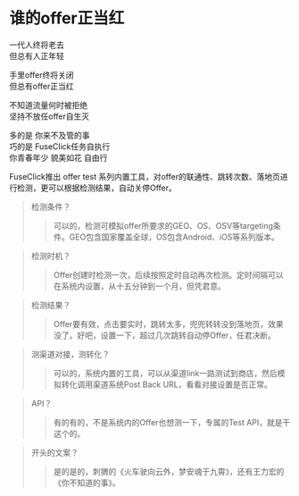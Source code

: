 # 谁的offer正当红

一代人终将老去  
但总有人正年轻  

手里offer终将关闭  
但总有offer正当红

不知道流量何时被拒绝  
坚持不放任offer自生灭

多的是 你来不及管的事  
巧的是 FuseClick任务自执行  
你青春年少 貌美如花 自由行

FuseClick推出 offer test 系列内置工具，对offer的联通性、跳转次数、落地页进行检测，更可以根据检测结果，自动关停Offer。

> 检测条件？
>> 可以的，检测可模拟offer所要求的GEO、OS、OSV等targeting条件。GEO包含国家覆盖全球，OS包含Android、iOS等系列版本。
  
> 检测时机？
>> Offer创建时检测一次，后续按照定时自动再次检测。定时间隔可以在系统内设置，从十五分钟到一个月，但凭君意。

> 检测结果？
>> Offer要有效，点击要实时，跳转太多，兜兜转转没到落地页，效果没了。好吧，设置一下，超过几次跳转自动停Offer，任君决断。

> 测渠道对接，测转化？
>> 可以的，系统内置的工具，可以从渠道link一路测试到商店，然后模拟转化调用渠道系统Post Back URL，看看对接设置是否正常。

> API？
>> 有的有的，不是系统内的Offer也想测一下，专属的Test API，就是干这个的。

> 开头的文案？
>> 是的是的，刺猬的《火车驶向云外，梦安魂于九霄》，还有王力宏的《你不知道的事》。